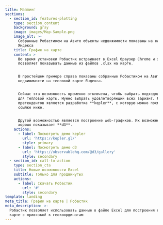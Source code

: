 ```yaml
---
title: Маппинг
sections:
  - section_id: features-plotting
    type: section_content
    background: gray
    image: images/Map-Sample.png
    image_alt: >-
      Собранные Робастиком на Авито объекты недвижимости показаны на карте
      Яндекса
    title: График на карте
    content: >
      Во время установки Робастик встраивает в Excel браузер Chrome и это
      позволяет показывать данные из файлов .xlsx на карте.


      В простейшем примере справа показаны собранные Робастиком на Авито объекты
      недвижимости на тепловой карте Яндекса.


      Сейчас эта возможность временно отключена, чтобы выбрать подходящий дизайн
      для тепловой карты. Нужно выбрать удовлетворяющий всех вариант. Одним из
      претендентов является разработка **kepler**, с которую можно посмотреть по
      ссылке ниже.


      Другой возможностью является построение web-графиков. Их возможности
      хорошо показывает **d3**.
    actions:
      - label: Посмотреть демо kepler
        url: 'https://kepler.gl/'
        style: primary
      - label: Посмотреть демо d3
        url: 'https://observablehq.com/@d3/gallery'
        style: secondary
  - section_id: call-to-action
    type: section_cta
    title: Новые возможности Excel
    subtitle: Только для продвинутых
    actions:
      - label: Скачать Робастик
        url: '#'
        style: secondary
template: landing
meta_title: График на карте | Робастик
meta_description: >-
  Робастик позволяет использовать данные в файле Excel для построения графика на
  карте с привязкой к геокоординатам
---
```

